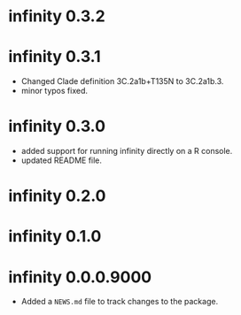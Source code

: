 # infinity 0.3.2

# infinity 0.3.1
* Changed Clade definition 3C.2a1b+T135N to 3C.2a1b.3.
* minor typos fixed.
# infinity 0.3.0
* added support for running infinity directly on a R console.
* updated README file.
# infinity 0.2.0

# infinity 0.1.0

# infinity 0.0.0.9000

* Added a `NEWS.md` file to track changes to the package.
